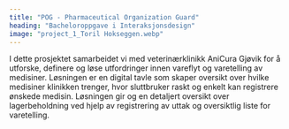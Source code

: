 ```yaml
---
title: "POG - Pharmaceutical Organization Guard"
heading: "Bacheloroppgave i Interaksjonsdesign"
image: "project_1_Toril Hokseggen.webp"
---
```


I dette prosjektet samarbeidet vi med veterinærklinikk AniCura Gjøvik for å utforske, definere og løse utfordringer innen vareflyt og varetelling av medisiner. Løsningen er en digital tavle som skaper oversikt over hvilke medisiner klinikken trenger, hvor sluttbruker raskt og enkelt kan registrere ønskede medisin. Løsningen gir og en detaljert oversikt over lagerbeholdning ved hjelp av registrering av uttak og oversiktlig liste for varetelling.
